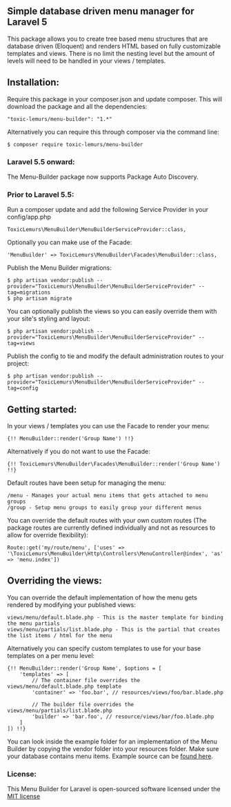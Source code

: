 ## Simple database driven menu manager for Laravel 5

This package allows you to create tree based menu structures that are database driven (Eloquent) and renders HTML based on fully customizable templates and views. There is no limit the nesting level but the amount of levels will need to be handled in your views / templates. 

## Installation:

Require this package in your composer.json and update composer. This will download the package and all the dependencies:

    "toxic-lemurs/menu-builder": "1.*"
    
Alternatively you can require this through composer via the command line:

    $ composer require toxic-lemurs/menu-builder
    
### Laravel 5.5 onward:

The Menu-Builder package now supports Package Auto Discovery.

### Prior to Laravel 5.5:

Run a composer update and add the following Service Provider in your config/app.php

    ToxicLemurs\MenuBuilder\MenuBuilderServiceProvider::class,

Optionally you can make use of the Facade:

    'MenuBuilder' => ToxicLemurs\MenuBuilder\Facades\MenuBuilder::class,
    
Publish the Menu Builder migrations:

    $ php artisan vendor:publish --provider="ToxicLemurs\MenuBuilder\MenuBuilderServiceProvider" --tag=migrations
    $ php artisan migrate
    
You can optionally publish the views so you can easily override them with your site's styling and layout:

    $ php artisan vendor:publish --provider="ToxicLemurs\MenuBuilder\MenuBuilderServiceProvider" --tag=views
    
Publish the config to tie and modify the default administration routes to your project:

    $ php artisan vendor:publish --provider="ToxicLemurs\MenuBuilder\MenuBuilderServiceProvider" --tag=config

## Getting started:

In your views / templates you can use the Facade to render your menu:

    {!! MenuBuilder::render('Group Name') !!}
    
Alternatively if you do not want to use the Facade:

    {!! ToxicLemurs\MenuBuilder\Facades\MenuBuilder::render('Group Name') !!}

Default routes have been setup for managing the menu:

    /menu - Manages your actual menu items that gets attached to menu groups
    /group - Setup menu groups to easily group your different menus
    
You can override the default routes with your own custom routes (The package routes are currently defined individually and not as resources to allow for override flexibility):

    Route::get('my/route/menu', ['uses' => '\ToxicLemurs\MenuBuilder\Http\Controllers\MenuController@index', 'as' => 'menu.index'])

## Overriding the views:

You can override the default implementation of how the menu gets rendered by modifying your published views:

    views/menu/default.blade.php - This is the master template for binding the menu partials
    views/menu/partials/list.blade.php - This is the partial that creates the list items / html for the menu
    
Alternatively you can specify custom templates to use for your base templates on a per menu level:

    {!! MenuBuilder::render('Group Name', $options = [
        'templates' => [
            // The container file overrides the views/menu/default.blade.php template
            'container' => 'foo.bar', // resources/views/foo/bar.blade.php
            
            // The builder file overrides the views/menu/partials/list.blade.php
            'builder' => 'bar.foo', // resource/views/bar/foo.blade.php
        ]
    ]) !!}
    
You can look inside the example folder for an implementation of the Menu Builder by copying the vendor folder into your resources folder. Make sure your database contains menu items. Example source can be [found here](http://bootsnipp.com/snippets/featured/responsive-navigation-menu).
    
### License:

This Menu Builder for Laravel is open-sourced software licensed under the [MIT license](http://opensource.org/licenses/MIT)
